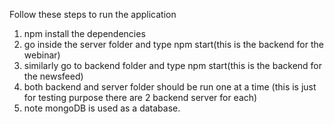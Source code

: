 Follow these steps to run the application
1. npm install the dependencies
2. go inside the server folder and type npm start(this is the backend for the webinar)
3. similarly go to backend folder and type npm start(this is the backend for the newsfeed)
4. both backend and server folder should be run one at a time (this is just for testing purpose there are 2 backend server for each)
5. note mongoDB is used as a database.
